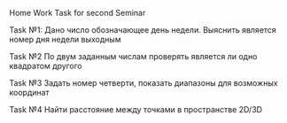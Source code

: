 Home Work Task for second Seminar

Task №1:
Дано число обозначающее день недели. Выяснить является номер дня недели выходным

Task №2
По двум заданным числам проверять является ли одно квадратом другого

Task №3
Задать номер четверти, показать диапазоны для возможных координат

Task №4
Найти расстояние между точками в пространстве 2D/3D
